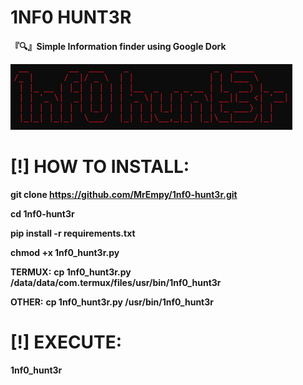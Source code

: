 # 1NF0 HUNT3R
**『🔍』Simple Information finder using Google Dork**

![](assets/image-1.png)

# [!] HOW TO INSTALL:

**git clone https://github.com/MrEmpy/1nf0-hunt3r.git**

**cd 1nf0-hunt3r**

**pip install -r requirements.txt**

**chmod +x 1nf0_hunt3r.py**

**TERMUX:**
**cp 1nf0_hunt3r.py /data/data/com.termux/files/usr/bin/1nf0_hunt3r**

**OTHER:**
**cp 1nf0_hunt3r.py /usr/bin/1nf0_hunt3r**

# [!] EXECUTE:

**1nf0_hunt3r**
